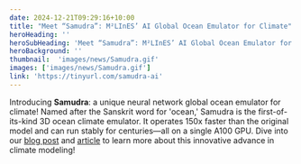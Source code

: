 ```yaml
---
date: 2024-12-21T09:29:16+10:00
title: "Meet “Samudra”: M²LInES’ AI Global Ocean Emulator for Climate"
heroHeading: ''
heroSubHeading: 'Meet “Samudra”: M²LInES’ AI Global Ocean Emulator for Climate'
heroBackground: ''
thumbnail:  'images/news/Samudra.gif'
images: ['images/news/Samudra.gif']
link: 'https://tinyurl.com/samudra-ai'
---
```



Introducing **Samudra**: a unique neural network global ocean emulator for climate! Named after the Sanskrit word for 'ocean,' Samudra is the first-of-its-kind 3D ocean climate emulator. It operates 150x faster than the original model and can run stably for centuries—all on a single A100 GPU. Dive into our [blog post](https://tinyurl.com/samudra-ai) and [article](https://doi.org/10.48550/arXiv.2412.03795) to learn more about this innovative advance in climate modeling!
